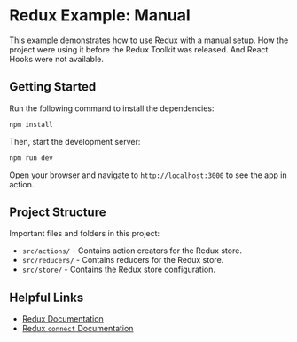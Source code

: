 # Redux Example: Manual

This example demonstrates how to use Redux with a manual setup. How the project were using it before the Redux Toolkit 
was released. And React Hooks were not available.

## Getting Started

Run the following command to install the dependencies:

```bash
npm install
```

Then, start the development server:

```bash
npm run dev
```

Open your browser and navigate to `http://localhost:3000` to see the app in action.

## Project Structure

Important files and folders in this project:

- `src/actions/` - Contains action creators for the Redux store.
- `src/reducers/` - Contains reducers for the Redux store.
- `src/store/` - Contains the Redux store configuration.


## Helpful Links

- [Redux Documentation](https://redux.js.org/)
- [Redux `connect` Documentation](https://redux.js.org/usage/usage-with-typescript#typing-the-connect-higher-order-component)